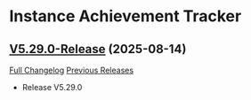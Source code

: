 # Instance Achievement Tracker

## [V5.29.0-Release](https://github.com/Dragnogd/Instance-Achievement-Tracker/tree/V5.29.0-Release) (2025-08-14)
[Full Changelog](https://github.com/Dragnogd/Instance-Achievement-Tracker/commits/V5.29.0-Release) [Previous Releases](https://github.com/Dragnogd/Instance-Achievement-Tracker/releases)

- Release V5.29.0  
